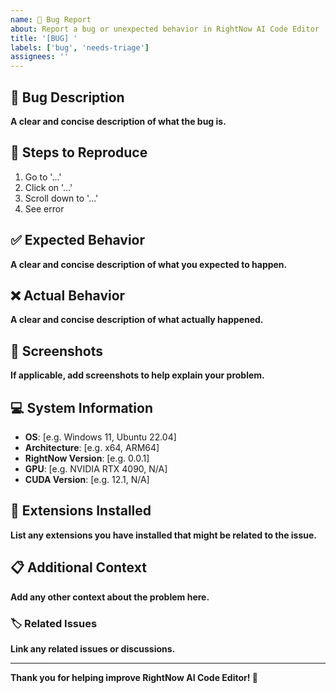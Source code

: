 ```yaml
---
name: 🐛 Bug Report
about: Report a bug or unexpected behavior in RightNow AI Code Editor
title: '[BUG] '
labels: ['bug', 'needs-triage']
assignees: ''
---
```


## 🐛 Bug Description

**A clear and concise description of what the bug is.**

## 🔄 Steps to Reproduce

1. Go to '...'
2. Click on '...'
3. Scroll down to '...'
4. See error

## ✅ Expected Behavior

**A clear and concise description of what you expected to happen.**

## ❌ Actual Behavior

**A clear and concise description of what actually happened.**

## 📸 Screenshots

**If applicable, add screenshots to help explain your problem.**

## 💻 System Information

- **OS**: [e.g. Windows 11, Ubuntu 22.04]
- **Architecture**: [e.g. x64, ARM64]
- **RightNow Version**: [e.g. 0.0.1]
- **GPU**: [e.g. NVIDIA RTX 4090, N/A]
- **CUDA Version**: [e.g. 12.1, N/A]

## 🔧 Extensions Installed

**List any extensions you have installed that might be related to the issue.**

## 📋 Additional Context

**Add any other context about the problem here.**

### 🏷️ Related Issues

**Link any related issues or discussions.**

---

**Thank you for helping improve RightNow AI Code Editor! 🚀**